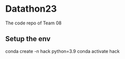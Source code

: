 # Datathon23
The code repo of Team 08

## Setup the env
conda create -n hack python=3.9
conda activate hack
